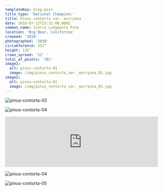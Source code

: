 ```yaml
---
templateKey: blog-post
title_type: 'National Champion:'
title: Pinus contorta var. murryana
date: 2018-07-12T23:32:00.000Z
common_name: Sierra Lodgepole Pine
location: 'Big Bear, California'
crowned: '2018'
photographed: '2018'
circumference: 252”
height: 136’
crown_spread: '11’ '
total_af_points: '391'
image1:
  alt: pinus-contorta-01
  image: /img/pinus_contorta_var._murryana_01.jpg
image2:
  alt: pinus-contorta-02
  image: /img/pinus_contorta_var._murryana_02.jpg
---
```

![pinus-contorta-03](/img/pinus_contorta_var._murryana_03.jpg "pinus-contorta-03")

![pinus-contorta-04](/img/national_champion_lodgepole_east_facingpine_big_bear_california_american_forests_brian_kelley_7-13-2018.jpg)

<iframe width="100%" height="166" scrolling="no" frameborder="no" allow="autoplay" src="https://w.soundcloud.com/player/?url=https%3A//api.soundcloud.com/tracks/622364994&color=%23ff5500&auto_play=false&hide_related=false&show_comments=true&show_user=true&show_reposts=false&show_teaser=true"></iframe>

![pinus-contorta-04](/img/pinus_contorta_var._murryana_04.jpg "pinus-contorta-04")

![pinus-contorta-05](/img/national_champion_lodgepole_pine_big_bear_california_american_forests_brian_kelley_7-13-2018.jpg)
